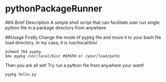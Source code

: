  pythonPackageRunner
==============

##A Brief Description
A simple shell script that can facilitate user run single python file in a package directory from anywhere 

##Usage
Firstly Change the mode of pypkg file and move it to your bash file load directory. In my case, it is /usr/local/bin/
```shell
$chmod 764 pypkg
$mv pypkg /usr/local/bin/ #$PATH or /your/load/path/
```

Then you are all set! Try run a python file from anywhere your want!
```shell
pypkg hello.py
```